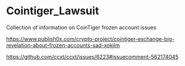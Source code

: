 # Cointiger_Lawsuit
Collection of information on CoinTiger frozen account issues

https://www.publish0x.com/crypto-project/cointiger-exchange-big-revelation-about-frozen-accounts-sad-xokjlm

https://github.com/ccxt/ccxt/issues/6223#issuecomment-562174045


